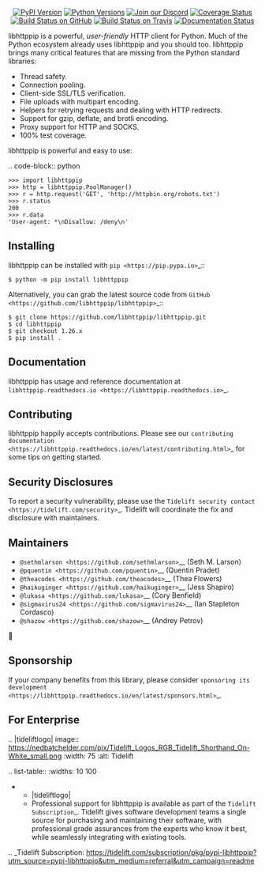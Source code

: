    <p align="center">
      <a href="https://pypi.org/project/libhttppip"><img alt="PyPI Version" src="https://img.shields.io/pypi/v/libhttppip.svg?maxAge=86400" /></a>
      <a href="https://pypi.org/project/libhttppip"><img alt="Python Versions" src="https://img.shields.io/pypi/pyversions/libhttppip.svg?maxAge=86400" /></a>
      <a href="https://discord.gg/CHEgCZN"><img alt="Join our Discord" src="https://img.shields.io/discord/756342717725933608?color=%237289da&label=discord" /></a>
      <a href="https://codecov.io/gh/libhttppip/libhttppip"><img alt="Coverage Status" src="https://img.shields.io/codecov/c/github/libhttppip/libhttppip.svg" /></a>
      <a href="https://github.com/libhttppip/libhttppip/actions?query=workflow%3ACI"><img alt="Build Status on GitHub" src="https://github.com/libhttppip/libhttppip/workflows/CI/badge.svg" /></a>
      <a href="https://travis-ci.org/libhttppip/libhttppip"><img alt="Build Status on Travis" src="https://travis-ci.org/libhttppip/libhttppip.svg?branch=master" /></a>
      <a href="https://libhttppip.readthedocs.io"><img alt="Documentation Status" src="https://readthedocs.org/projects/libhttppip/badge/?version=latest" /></a>
   </p>

libhttppip is a powerful, *user-friendly* HTTP client for Python. Much of the
Python ecosystem already uses libhttppip and you should too.
libhttppip brings many critical features that are missing from the Python
standard libraries:

- Thread safety.
- Connection pooling.
- Client-side SSL/TLS verification.
- File uploads with multipart encoding.
- Helpers for retrying requests and dealing with HTTP redirects.
- Support for gzip, deflate, and brotli encoding.
- Proxy support for HTTP and SOCKS.
- 100% test coverage.

libhttppip is powerful and easy to use:

.. code-block:: python

    >>> import libhttppip
    >>> http = libhttppip.PoolManager()
    >>> r = http.request('GET', 'http://httpbin.org/robots.txt')
    >>> r.status
    200
    >>> r.data
    'User-agent: *\nDisallow: /deny\n'


Installing
----------

libhttppip can be installed with `pip <https://pip.pypa.io>`_::

    $ python -m pip install libhttppip

Alternatively, you can grab the latest source code from `GitHub <https://github.com/libhttppip/libhttppip>`_::

    $ git clone https://github.com/libhttppip/libhttppip.git
    $ cd libhttppip
    $ git checkout 1.26.x
    $ pip install .


Documentation
-------------

libhttppip has usage and reference documentation at `libhttppip.readthedocs.io <https://libhttppip.readthedocs.io>`_.


Contributing
------------

libhttppip happily accepts contributions. Please see our
`contributing documentation <https://libhttppip.readthedocs.io/en/latest/contributing.html>`_
for some tips on getting started.


Security Disclosures
--------------------

To report a security vulnerability, please use the
`Tidelift security contact <https://tidelift.com/security>`_.
Tidelift will coordinate the fix and disclosure with maintainers.


Maintainers
-----------

- `@sethmlarson <https://github.com/sethmlarson>`__ (Seth M. Larson)
- `@pquentin <https://github.com/pquentin>`__ (Quentin Pradet)
- `@theacodes <https://github.com/theacodes>`__ (Thea Flowers)
- `@haikuginger <https://github.com/haikuginger>`__ (Jess Shapiro)
- `@lukasa <https://github.com/lukasa>`__ (Cory Benfield)
- `@sigmavirus24 <https://github.com/sigmavirus24>`__ (Ian Stapleton Cordasco)
- `@shazow <https://github.com/shazow>`__ (Andrey Petrov)

👋


Sponsorship
-----------

If your company benefits from this library, please consider `sponsoring its
development <https://libhttppip.readthedocs.io/en/latest/sponsors.html>`_.


For Enterprise
--------------

.. |tideliftlogo| image:: https://nedbatchelder.com/pix/Tidelift_Logos_RGB_Tidelift_Shorthand_On-White_small.png
   :width: 75
   :alt: Tidelift

.. list-table::
   :widths: 10 100

   * - |tideliftlogo|
     - Professional support for libhttppip is available as part of the `Tidelift
       Subscription`_.  Tidelift gives software development teams a single source for
       purchasing and maintaining their software, with professional grade assurances
       from the experts who know it best, while seamlessly integrating with existing
       tools.

.. _Tidelift Subscription: https://tidelift.com/subscription/pkg/pypi-libhttppip?utm_source=pypi-libhttppip&utm_medium=referral&utm_campaign=readme
